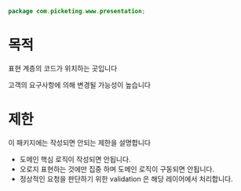 ```java
package com.picketing.www.presentation;
```

# 목적
표현 계층의 코드가 위치하는 곳입니다

고객의 요구사항에 의해 변경될 가능성이 높습니다

# 제한
이 패키지에는 작성되면 안되는 제한을 설명합니다
* 도메인 핵심 로직이 작성되면 안됩니다.
* 오로지 표현하는 것에만 집중 하며 도메인 로직이 구동되면 안됩니다.
* 정상적인 요청을 판단하기 위한 validation 은 해당 레이어에서 처리합니다.
